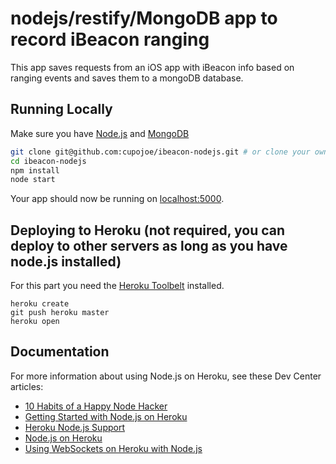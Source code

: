 # nodejs/restify/MongoDB app to record iBeacon ranging

This app saves requests from an iOS app with iBeacon info based on ranging events and saves them to a mongoDB database.

## Running Locally

Make sure you have [Node.js](http://nodejs.org/) and [MongoDB](http://mongodb.org/)

```sh
git clone git@github.com:cupojoe/ibeacon-nodejs.git # or clone your own fork
cd ibeacon-nodejs
npm install
node start
```

Your app should now be running on [localhost:5000](http://localhost:5000/).

## Deploying to Heroku (not required, you can deploy to other servers as long as you have node.js installed)

For this part you need the [Heroku Toolbelt](https://toolbelt.heroku.com/) installed.

```
heroku create
git push heroku master
heroku open
```

## Documentation

For more information about using Node.js on Heroku, see these Dev Center articles:

- [10 Habits of a Happy Node Hacker](https://blog.heroku.com/archives/2014/3/11/node-habits)
- [Getting Started with Node.js on Heroku](https://devcenter.heroku.com/articles/getting-started-with-nodejs)
- [Heroku Node.js Support](https://devcenter.heroku.com/articles/nodejs-support)
- [Node.js on Heroku](https://devcenter.heroku.com/categories/nodejs)
- [Using WebSockets on Heroku with Node.js](https://devcenter.heroku.com/articles/node-websockets)
